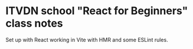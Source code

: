 # ITVDN school "React for Beginners" class notes

Set up with React working in Vite with HMR and some ESLint rules.
